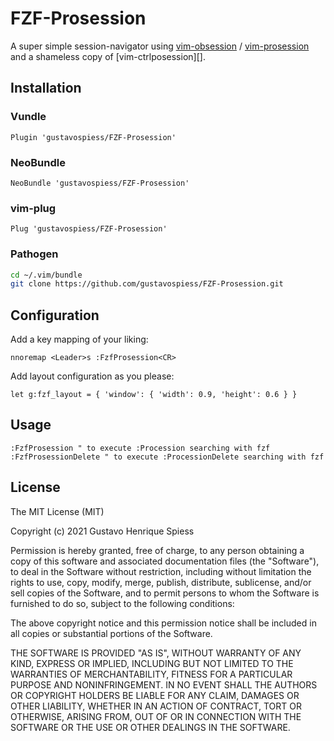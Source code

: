 FZF-Prosession
===============
A super simple session-navigator using [vim-obsession][] / [vim-prosession][]
and a shameless copy of [vim-ctrlposession][].

[vim-obsession]:https://github.com/tpope/vim-obsession
[vim-prosession]:https://github.com/dhruvasagar/vim-prosession
[ctrlposession]:https://github.com/gikmx/vim-ctrlposession

Installation
------------
### Vundle
`Plugin 'gustavospiess/FZF-Prosession'`

### NeoBundle
`NeoBundle 'gustavospiess/FZF-Prosession'`

### vim-plug
`Plug 'gustavospiess/FZF-Prosession'`

### Pathogen
```bash
cd ~/.vim/bundle
git clone https://github.com/gustavospiess/FZF-Prosession.git
```

Configuration
-------------


Add a key mapping of your liking:
```vim
nnoremap <Leader>s :FzfProsession<CR>
```

Add layout configuration as you please:
```vim
let g:fzf_layout = { 'window': { 'width': 0.9, 'height': 0.6 } }
```

Usage
-----

```vim
:FzfProsession " to execute :Procession searching with fzf
:FzfProsessionDelete " to execute :ProcessionDelete searching with fzf
```

License
-------
The MIT License (MIT)

Copyright (c) 2021 Gustavo Henrique Spiess

Permission is hereby granted, free of charge, to any person obtaining a copy
of this software and associated documentation files (the "Software"), to deal
in the Software without restriction, including without limitation the rights
to use, copy, modify, merge, publish, distribute, sublicense, and/or sell
copies of the Software, and to permit persons to whom the Software is
furnished to do so, subject to the following conditions:

The above copyright notice and this permission notice shall be included in all
copies or substantial portions of the Software.

THE SOFTWARE IS PROVIDED "AS IS", WITHOUT WARRANTY OF ANY KIND, EXPRESS OR
IMPLIED, INCLUDING BUT NOT LIMITED TO THE WARRANTIES OF MERCHANTABILITY,
FITNESS FOR A PARTICULAR PURPOSE AND NONINFRINGEMENT. IN NO EVENT SHALL THE
AUTHORS OR COPYRIGHT HOLDERS BE LIABLE FOR ANY CLAIM, DAMAGES OR OTHER
LIABILITY, WHETHER IN AN ACTION OF CONTRACT, TORT OR OTHERWISE, ARISING FROM,
OUT OF OR IN CONNECTION WITH THE SOFTWARE OR THE USE OR OTHER DEALINGS IN THE
SOFTWARE.


